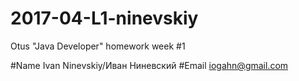 # 2017-04-L1-ninevskiy
Otus "Java Developer" homework week #1

#Name
Ivan Ninevskiy/Иван Ниневский
#Email
iogahn@gmail.com
